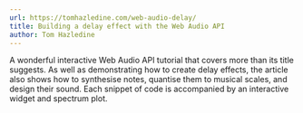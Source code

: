 ```yaml
---
url: https://tomhazledine.com/web-audio-delay/
title: Building a delay effect with the Web Audio API
author: Tom Hazledine
---
```


A wonderful interactive Web Audio API tutorial that covers more than its title suggests. As well as demonstrating how to create delay effects, the article also shows how to synthesise notes, quantise them to musical scales, and design their sound. Each snippet of code is accompanied by an interactive widget and spectrum plot.
